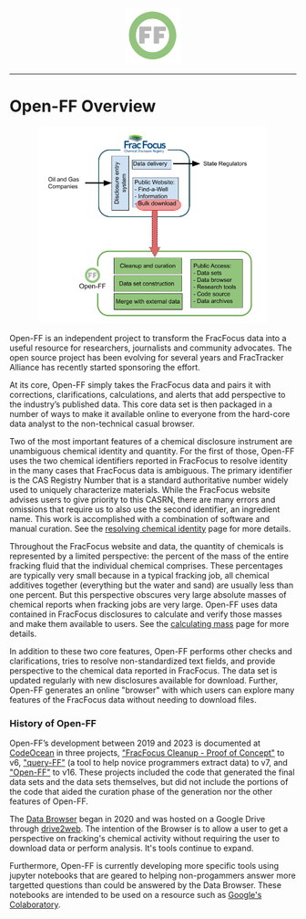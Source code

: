 <center> <img src="images/header_logo.png" width="100"/></center>
<!-- this is a test of a comment 
To do:
--->

---
# Open-FF Overview

<center> <img src="images/FF_vs_OpenFF.png" width="400"/></center>

Open-FF is an independent project to transform the FracFocus data into a useful resource for researchers, journalists and community advocates. The open source project has been evolving for several years and FracTracker Alliance has recently started sponsoring the effort.

At its core, Open-FF simply takes the FracFocus data and pairs it with corrections, clarifications, calculations, and alerts that add perspective to the industry’s published data. This core data set is then packaged in a number of ways to make it available online to everyone from the hard-core data analyst to the non-technical casual browser. 

Two of the most important features of a chemical disclosure instrument are unambiguous chemical identity and quantity.  For the first of those, Open-FF uses the two chemical identifiers reported  in FracFocus to resolve identity in the many cases that FracFocus data is ambiguous.  The primary identifier is the CAS Registry Number that is a standard authoritative number widely used to uniquely characterize materials.  While the FracFocus website advises users to give priority to this CASRN, there are many errors and omissions that require us to also use the second identifier, an ingredient name. This work is accomplished with a combination of software and manual curation.  See the [resolving chemical identity](Resolving_chemical_identity.md) page for more details.

Throughout the FracFocus website and data, the quantity of chemicals is represented by a limited perspective: the percent of the mass of the entire fracking fluid that the individual chemical comprises.  These percentages are typically very small because in a typical fracking job, all chemical additives together (everything but the water and sand) are usually less than one percent.  But this perspective obscures very large absolute masses of chemical reports when fracking jobs are very large.  Open-FF uses data contained in FracFocus disclosures to calculate and verify those masses and make them available to users.  See the [calculating mass](Calculating_mass.md) page for more details.

In addition to these two core features, Open-FF performs other checks and clarifications, tries to resolve non-standardized text fields, and provide perspective to the chemical data reported in FracFocus.  The data set is updated regularly with new disclosures available for download.  Further, Open-FF generates an online "browser" with which users can explore many features of the FracFocus data without needing to download files.

### History of Open-FF

Open-FF’s development between 2019 and 2023 is documented at [CodeOcean](https://codeocean.com/) in three projects, ["FracFocus Cleanup - Proof of Concept"](https://doi.org/10.24433/CO.8896584.v6) to v6, ["query-FF"](https://doi.org/10.24433/CO.5619215.v7) (a tool to help novice programmers extract data) to v7, and ["Open-FF"](https://doi.org/10.24433/CO.1058811.v16) to v16.  These projects included the code that generated the final data sets and the data sets themselves, but did not include the portions of the code that aided the curation phase of the generation nor the other features of Open-FF.

The [Data Browser](https://storage.googleapis.com/open-ff-browser/Open-FF_Catalog.html) began in 2020 and was hosted on a Google Drive through [drive2web](https://www.drv.tw/).  The intention of the Browser is to allow a user to get a perspective on fracking's chemical activity without requiring the user to download data or perform analysis.  It's tools continue to expand.

Furthermore, Open-FF is currently developing more specific tools using jupyter notebooks that are geared to helping non-progammers answer more targetted questions than could be answered by the Data Browser.  These notebooks are intended to be used on a resource such as [Google's Colaboratory](https://colab.google/).
